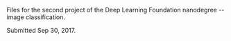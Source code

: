 Files for the second project of the Deep Learning Foundation nanodegree -- image classification.

Submitted Sep 30, 2017.